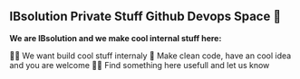 ## IBsolution Private Stuff Github Devops Space 👋

**We are IBsolution and we make cool internal stuff here:**

🙋‍♀️ We want build cool stuff internaly
🌈 Make clean code, have an cool idea and you are welcome
👩‍💻 Find something here usefull and let us know
